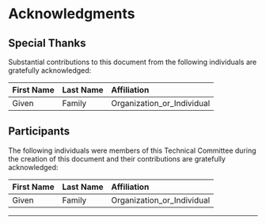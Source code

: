 <!--
---
toc:
  auto: false
  label: Acknowledgments
  enumerate: Appendix C.
  children:
  - label: Special Thanks
    enumerate: C.1
  - label: Participants
    enumerate: C.2
---
-->
# Acknowledgments

<!--
[Required section.]
Note: A Work Product approved by the TC must include a list of people who participated in the
development of the Work Product. This is generally done by collecting the list of names in this appendix.
This list shall be initially compiled by the Chair, and any Member of the TC may add or remove their
names from the list by request.
Remove these notes within an html comment before submitting for publication.
-->

## Special Thanks

<!--
Note: This is an optional subsection to call out contributions from TC members.
If a TC wants to thank non-TC members then they should avoid using the term "contribution" and
instead thank them for their "expertise" or "assistance".
-->
Substantial contributions to this document from the following individuals are gratefully acknowledged:

| First Name | Last Name | Affiliation                |
|:-----------|:----------|:---------------------------|
| Given      | Family    | Organization_or_Individual |

## Participants

<!--
Note: A TC can determine who they list here, however, Observers must not be listed.
It is common practice for TCs to list everyone that was part of the TC during the creation of the document,
but this is ultimately a TC decision on who they want to list and not list.
-->
The following individuals were members of this Technical Committee during the creation of this document and
their contributions are gratefully acknowledged:

| First Name | Last Name | Affiliation                |
|:-----------|:----------|:---------------------------|
| Given      | Family    | Organization_or_Individual |

-------
